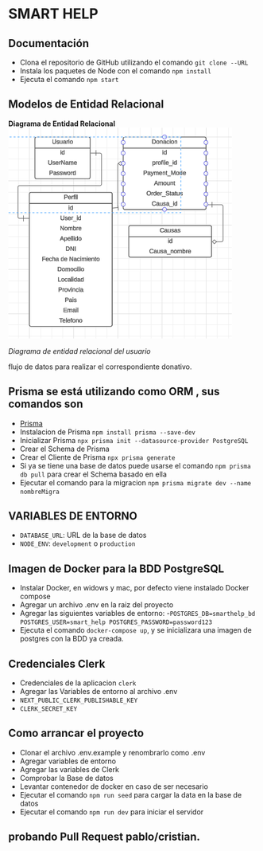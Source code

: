 # SMART HELP

## Documentación

-   Clona el repositorio de GitHub utilizando el comando `git clone --URL`
-   Instala los paquetes de Node con el comando `npm install`
-   Ejecuta el comando `npm start`

## Modelos de Entidad Relacional

<strong>Diagrama de Entidad Relacional</strong>
<img src="resources/diagrama.png"/>

<i>Diagrama de entidad relacional del usuario</i>
<br/>

<p>flujo de datos para realizar el correspondiente donativo.</p>

## Prisma se está utilizando como ORM , sus comandos son

-   [Prisma](https://prisma.io)
-   Instalacion de Prisma `npm install prisma --save-dev`
-   Inicializar Prisma `npx prisma init --datasource-provider PostgreSQL`
-   Crear el Schema de Prisma
-   Crear el Cliente de Prisma `npx prisma generate`
-   Si ya se tiene una base de datos puede usarse el comando `npm prisma db pull` para crear el Schema basado en ella
-   Ejecutar el comando para la migracion `npm prisma migrate dev --name nombreMigra`

## VARIABLES DE ENTORNO

-   `DATABASE_URL`: URL de la base de datos
-   `NODE_ENV`: `development` o `production`

## Imagen de Docker para la BDD PostgreSQL

-   Instalar Docker, en widows y mac, por defecto viene instalado Docker compose
-   Agregar un archivo .env en la raiz del proyecto
-   Agregar las siguientes variables de entorno: -`POSTGRES_DB=smarthelp_bd
POSTGRES_USER=smart_help
POSTGRES_PASSWORD=password123`
-   Ejecuta el comando `docker-compose up`, y se inicializara una imagen de postgres con la BDD ya creada.

## Credenciales Clerk

-   Credenciales de la aplicacion `clerk`
-   Agregar las Variables de entorno al archivo .env
-   `NEXT_PUBLIC_CLERK_PUBLISHABLE_KEY`
-   `CLERK_SECRET_KEY`

## Como arrancar el proyecto

-   Clonar el archivo .env.example y renombrarlo como .env
-   Agregar variables de entorno
-   Agregar las variables de Clerk
-   Comprobar la Base de datos
-   Levantar contenedor de docker en caso de ser necesario
-   Ejecutar el comando `npm run seed` para cargar la data en la base de datos
-   Ejecutar el comando `npm run dev` para iniciar el servidor

## probando Pull Request pablo/cristian.
